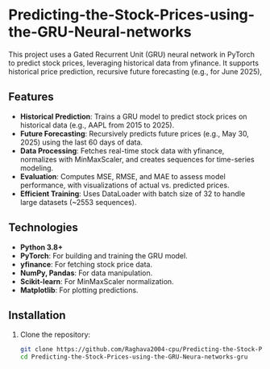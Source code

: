 # Predicting-the-Stock-Prices-using-the-GRU-Neural-networks
This project uses a Gated Recurrent Unit (GRU) neural network in PyTorch to predict stock prices, leveraging historical data from yfinance. It supports historical price prediction, recursive future forecasting (e.g., for June 2025), 



## Features
- **Historical Prediction**: Trains a GRU model to predict stock prices on historical data (e.g., AAPL from 2015 to 2025).
- **Future Forecasting**: Recursively predicts future prices (e.g., May 30, 2025) using the last 60 days of data.
- **Data Processing**: Fetches real-time stock data with yfinance, normalizes with MinMaxScaler, and creates sequences for time-series modeling.
- **Evaluation**: Computes MSE, RMSE, and MAE to assess model performance, with visualizations of actual vs. predicted prices.
- **Efficient Training**: Uses DataLoader with batch size of 32 to handle large datasets (~2553 sequences).

## Technologies
- **Python 3.8+**
- **PyTorch**: For building and training the GRU model.
- **yfinance**: For fetching stock price data.
- **NumPy, Pandas**: For data manipulation.
- **Scikit-learn**: For MinMaxScaler normalization.
- **Matplotlib**: For plotting predictions.

## Installation
1. Clone the repository:
   ```bash
   git clone https://github.com/Raghava2004-cpu/Predicting-the-Stock-Prices-using-the-GRU-Neura-networks.git
   cd Predicting-the-Stock-Prices-using-the-GRU-Neura-networks-gru
